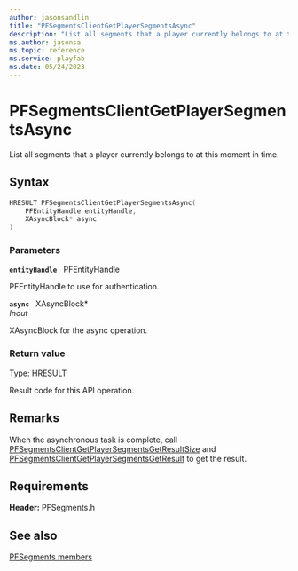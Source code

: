```yaml
---
author: jasonsandlin
title: "PFSegmentsClientGetPlayerSegmentsAsync"
description: "List all segments that a player currently belongs to at this moment in time."
ms.author: jasonsa
ms.topic: reference
ms.service: playfab
ms.date: 05/24/2023
---
```


# PFSegmentsClientGetPlayerSegmentsAsync  

List all segments that a player currently belongs to at this moment in time.  

## Syntax  
  
```cpp
HRESULT PFSegmentsClientGetPlayerSegmentsAsync(  
    PFEntityHandle entityHandle,  
    XAsyncBlock* async  
)  
```  
  
### Parameters  
  
**`entityHandle`** &nbsp; PFEntityHandle  
  
PFEntityHandle to use for authentication.  
  
**`async`** &nbsp; XAsyncBlock*  
*_Inout_*  
  
XAsyncBlock for the async operation.  
  
  
### Return value
Type: HRESULT
  
Result code for this API operation.
  
## Remarks  
  
When the asynchronous task is complete, call [PFSegmentsClientGetPlayerSegmentsGetResultSize](pfsegmentsclientgetplayersegmentsgetresultsize.md) and [PFSegmentsClientGetPlayerSegmentsGetResult](pfsegmentsclientgetplayersegmentsgetresult.md) to get the result.
  
## Requirements  
  
**Header:** PFSegments.h
  
## See also  
[PFSegments members](../pfsegments_members.md)  

  
  
